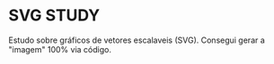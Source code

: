 # SVG STUDY

Estudo sobre gráficos de vetores escalaveis (SVG).
Consegui gerar a "imagem" 100% via código.